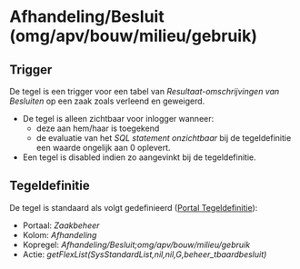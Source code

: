 # Afhandeling/Besluit (omg/apv/bouw/milieu/gebruik)

## Trigger

De tegel is een trigger voor een tabel van _Resultaat-omschrijvingen van Besluiten_ op een zaak zoals verleend en geweigerd.

- De tegel is alleen zichtbaar voor inlogger wanneer:
  - deze aan hem/haar is toegekend
  - de evaluatie van het _SQL statement onzichtbaar_ bij de tegeldefinitie een waarde ongelijk aan 0 oplevert.
- Een tegel is disabled indien zo aangevinkt bij de tegeldefinitie.

## Tegeldefinitie

De tegel is standaard als volgt gedefinieerd ([Portal Tegeldefinitie](/docs/instellen_inrichten/portaldefinitie/portal_tegel.md)):

- Portaal: _Zaakbeheer_
- Kolom: _Afhandeling_
- Kopregel: _Afhandeling/Besluit;omg/apv/bouw/milieu/gebruik_
- Actie: _getFlexList(SysStandardList,nil,nil,G,beheer_tbaardbesluit)_

